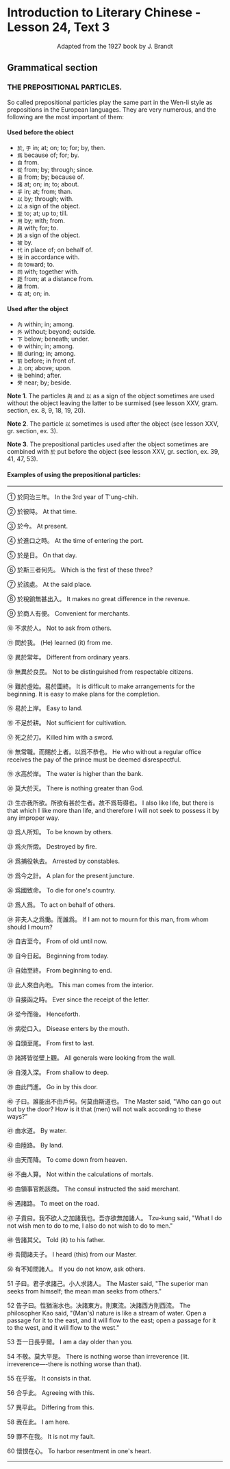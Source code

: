 # Introduction to Literary Chinese - Lesson 24, Text 3

<center>Adapted from the 1927 book by J. Brandt</center>

## Grammatical section

### THE PREPOSITIONAL PARTICLES.

So called prepositional particles play the same part in the Wen-li style as prepositions in the European languages. They are very numerous, and the following are the most important of them:

#### Used before the obiect

- `於`, `于` in; at; on; to; for; by, then.
- `爲` because of; for; by.
- `自` from.
- `從` from; by; through; since.
- `由` from; by; because of.
- `諸` at; on; in; to; about.
- `乎` in; at; from; than.
- `以` by; through; with.
- `以` a sign of the object.
- `至` to; at; up to; till.
- `用` by; with; from.
- `與` with; for; to.
- `將` a sign of the object.
- `被` by.
- `代` in place of; on behalf of.
- `按` in accordance with.
- `向` toward; to.
- `同` with; together with.
- `距` from; at a distance from.
- `離` from.
- `在` at; on; in.

#### Used after the object

- `內` within; in; among.
- `外` without; beyond; outside.
- `下` below; beneath; under.
- `中` within; in; among.
- `間` during; in; among.
- `前` before; in front of.
- `上` on; above; upon.
- `後` behind; after.
- `旁` near; by; beside.

**Note 1**. The particles `與` and `以` as a sign of the object sometimes are used without the object leaving the latter to be surmised (see lesson XXV, gram. section, ex. 8, 9, 18, 19, 20).

**Note 2**. The particle `以` sometimes is used after the object (see lesson XXV, gr. section, ex. 3).

**Note 3**. The prepositional particles used after the object sometimes are combined with `於` put before the object (see lesson XXV, gr. section, ex. 39, 41, 47, 53).

#### Examples of using the prepositional particles:

---

① 於同治三年。
In the 3rd year of T'ung-chih.

② 於彼時。
At that time.

③ 於今。
At present.

④ 於進口之時。
At the time of entering the port.

⑤ 於是日。
On that day.

⑥ 於斯三者何先。
Which is the first of these three?

⑦ 於該處。
At the said place.

⑧ 於稅餉無甚出入。
It makes no great difference in the revenue.

⑨ 於商人有便。
Convenient for merchants.

⑩ 不求於人。
Not to ask from others.

⑪ 問於我。
(He) learned (it) from me.

⑫ 異於常年。
Different from ordinary years.

⑬ 無異於良民。
Not to be distinguished from respectable citizens.

⑭ 難於虛始。易於圖終。
It is difficult to make arrangements for the beginning. It is easy to make plans for the completion.

⑮ 易於上岸。
Easy to land.

⑯ 不足於耕。
Not sufficient for cultivation.

⑰ 死之於刀。
Killed him with a sword.

⑱ 無常職。而賜於上者。以爲不恭也。
He who without a regular office receives the pay of the prince must be deemed disrespectful.

⑲ 水高於岸。
The water is higher than the bank.

⑳ 莫大於天。
There is nothing greater than God.

㉑ 生亦我所欲。所欲有甚於生者。故不爲苟得也。
I also like life, but there is that which I like more than life, and therefore I will not seek to possess it by any improper way.

㉒ 爲人所知。
To be known by others.

㉓ 爲火所燬。
Destroyed by fire.

㉔ 爲捕役執去。
Arrested by constables.

㉕ 爲今之計。
A plan for the present juncture.

㉖ 爲國致命。
To die for one's country.

㉗ 爲人爲。
To act on behalf of others.

㉘ 非夫人之爲慟。而誰爲。
If I am not to mourn for this man, from whom should I mourn?

㉙ 自古至今。
From of old until now.

㉚ 自今日起。
Beginning from today.

㉛ 自始至終。
From beginning to end.

㉜ 此人來自內地。
This man comes from the interior.

㉝ 自接函之時。
Ever since the receipt of the letter.

㉞ 從今而後。
Henceforth.

㉟ 病從口入。
Disease enters by the mouth.

㊱ 自頭至尾。
From first to last.

㊲ 諸將皆從壁上觀。
All generals were looking from the wall.

㊳ 自淺入深。
From shallow to deep.

㊴ 由此門進。
Go in by this door.

㊵ 子曰。誰能出不由戶何。何莫由斯道也。
The Master said, "Who can go out but by the door? How is it that (men) will not walk according to these ways?"

㊶ 由水道。
By water.

㊷ 由陸路。
By land.

㊸ 由天而降。
To come down from heaven.

㊹ 不由人算。
Not within the calculations of mortals.

㊺ 由領事官飭該商。
The consul instructed the said merchant.

㊻ 遇諸路。
To meet on the road.

㊼ 子貢曰。我不欲人之加諸我也。吾亦欲無加諸人。
Tzu-kung said, "What I do not wish men to do to me, I also do not wish to do to men."

㊽ 告諸其父。
Told (it) to his father.

㊾ 吾聞諸夫子。
I heard (this) from our Master.

㊿ 有不知問諸人。
If you do not know, ask others.

51 子曰。君子求諸己。小人求諸人。
The Master said, "The superior man seeks from himself; the mean man seeks from others."

52 告子曰。性猶湍水也。决諸東方。則東流。决諸西方則西流。
The philosopher Kao said, "(Man's) nature is like a stream of water. Open a passage for it to the east, and it will flow to the east; open a passage for it to the west, and it will flow to the west."

53 吾一日長乎爾。
I am a day older than you.

54 不敬。莫大平是。
There is nothing worse than irreverence (lit. irreverence—-there is nothing worse than that).

55 在乎彼。
It consists in that.

56 合乎此。
Agreeing with this.

57 異平此。
Differing from this.

58 我在此。
I am here.

59 罪不在我。
It is not my fault.

60 懷恨在心。
To harbor resentment in one's heart.

---
